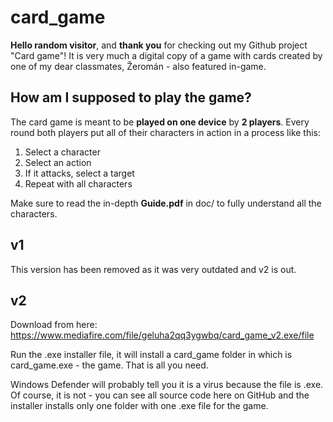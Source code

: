 # card_game
**Hello random visitor**, and **thank you** for checking out my Github project "Card game"! It is very much a digital copy of a game with cards created by one
of my dear classmates, Žeromán - also featured in-game. 

## How am I supposed to play the game?
The card game is meant to be **played on one device** by **2 players**. 
Every round both players put all of their characters in action in a process like this:
1. Select a character
2. Select an action
3. If it attacks, select a target
4. Repeat with all characters


Make sure to read the in-depth **Guide.pdf** in doc/ to fully understand all the characters.

## v1
This version has been removed as it was very outdated and v2 is out.

## v2
Download from here: https://www.mediafire.com/file/geluha2qq3ygwbq/card_game_v2.exe/file

Run the .exe installer file, it will install a card_game folder in which is card_game.exe - the game. That is all you need.

Windows Defender will probably tell you it is a virus because the file is .exe. Of course, it is not - you can see all source code here on GitHub and the installer installs only one folder with one .exe file for the game.

